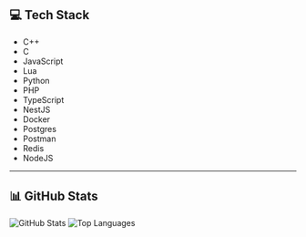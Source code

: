 ## 💻 Tech Stack

- C++
- C
- JavaScript
- Lua
- Python
- PHP
- TypeScript
- NestJS
- Docker
- Postgres
- Postman
- Redis
- NodeJS

---

## 📊 GitHub Stats

![GitHub Stats](https://github-readme-stats.vercel.app/api?username=Matei-Stefan-Militaru&show_icons=true&count_private=true&theme=radical)
![Top Languages](https://github-readme-stats.vercel.app/api/top-langs/?username=Matei-Stefan-Militaru&layout=compact&theme=radical)

